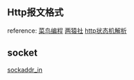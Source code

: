 ## Http报文格式

reference:
[菜鸟编程](https://www.runoob.com/http/http-messages.html)
[两猿社](https://mp.weixin.qq.com/s/BfnNl-3jc_x5WPrWEJGdzQ)
[http状态机解析](https://blog.csdn.net/weixin_43327696/article/details/106748227)

## socket

[sockaddr_in](https://blog.csdn.net/albertsh/article/details/80991684)